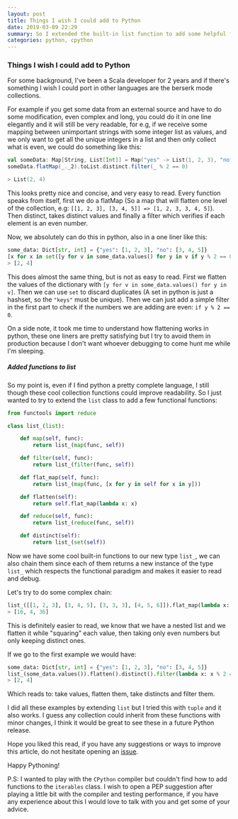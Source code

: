 ```yaml
---
layout: post
title: Things I wish I could add to Python
date: 2019-03-09 22:29
summary: So I extended the built-in list function to add some helpful functions.
categories: python, cpython
---
```


### Things I wish I could add to Python

For some background, I've been a Scala developer for 2 years and if there's something I wish I could port in other languages are the berserk mode collections.

For example if you get some data from an external source and have to do some modification, even complex and long, you could do it in one line elegantly and it will still be very readable, for e.g, if we receive some mapping between unimportant strings with some integer list as values, and we only want to get all the unique integers in a list and then only collect what is even, we could do something like this:

```scala
val someData: Map[String, List[Int]] = Map("yes" -> List(1, 2, 3), "no" -> List(3, 4, 5))
someData.flatMap(_._2).toList.distinct.filter(_ % 2 == 0)

> List(2, 4)
```

This looks pretty nice and concise, and very easy to read. Every function speaks from itself, first we do a flatMap (So a map that will flatten one level of the collection, e.g: `[[1, 2, 3], [3, 4, 5]] => [1, 2, 3, 3, 4, 5]`). Then distinct, takes distinct values and finally a filter which verifies if each element is an even number.

Now, we absolutely can do this in python, also in a one liner like this:

```python
some_data: Dict[str, int] = {"yes": [1, 2, 3], "no": [3, 4, 5]}
[x for x in set([y for v in some_data.values() for y in v if y % 2 == 0])]
> [2, 4]
```

This does almost the same thing, but is not as easy to read. First we flatten the values of the dictionary with `[y for v in some_data.values() for y in v]`. Then we can use `set` to discard duplicates (A set in python is just a hashset, so the `"keys"` must be unique). Then we can just add a simple filter in the first part to check if the numbers we are adding are even: `if y % 2 == 0`.

On a side note, it took me time to understand how flattening works in python, these one liners are pretty satisfying but I try to avoid them in production because I don't want whoever debugging to come hunt me while I'm sleeping.

##### Added functions to list

So my point is, even if I find python a pretty complete language, I still though these cool collection functions could improve readability. So I just wanted to try to extend the `list` class to add a few functional functions:

```python
from functools import reduce

class list_(list):

    def map(self, func):
        return list_(map(func, self))

    def filter(self, func):
        return list_(filter(func, self))

    def flat_map(self, func):
        return list_(map(func, [x for y in self for x in y]))

    def flatten(self):
        return self.flat_map(lambda x: x)

    def reduce(self, func):
        return list_(reduce(func, self))

    def distinct(self):
        return list_(set(self))
```

Now we have some cool built-in functions to our new type `list_`, we can also chain them since each of them returns a new instance of the type `list_` which respects the functional paradigm and makes it easier to read and debug.

Let's try to do some complex chain:

```python
list_([[1, 2, 3], [3, 4, 5], [3, 3, 3], [4, 5, 6]]).flat_map(lambda x: x ** 2).filter(lambda x: x % 2 == 0).distinct()
> [16, 4, 36]
```

This is definitely easier to read, we know that we have a nested list and we flatten it while "squaring" each value, then taking only even numbers but only keeping distinct ones.

If we go to the first example we would have:

```python
some_data: Dict[str, int] = {"yes": [1, 2, 3], "no": [3, 4, 5]}
list_(some_data.values()).flatten().distinct().filter(lambda x: x % 2 == 0)
> [2, 4]
```

Which reads to: take values, flatten them, take distincts and filter them.

I did all these examples by extending `list` but I tried this with `tuple` and it also works. I guess any collection could inherit from these functions with minor changes, I think it would be great to see these in a future Python release.

Hope you liked this read, if you have any suggestions or ways to improve this article, do not hesitate opening an [issue](https://github.com/serafss2/serafss2.github.io/issues).

Happy Pythoning!

P.S: I wanted to play with the `CPython` compiler but couldn't find how to add functions to the `iterables` class. I wish to open a PEP suggestion after playing a little bit with the compiler and testing performance, if you have any experience about this I would love to talk with you and get some of your advice.